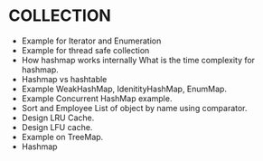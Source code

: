 # COLLECTION
* Example for Iterator and Enumeration
* Example for thread safe collection
* How hashmap works internally  What is the time complexity for hashmap.
* Hashmap vs hashtable
* Example WeakHashMap, IdenitityHashMap, EnumMap. 
* Example Concurrent HashMap example. 
* Sort and Employee List of object by name using comparator. 
* Design LRU Cache. 
* Design LFU cache. 
* Example on TreeMap.
* Hashmap
